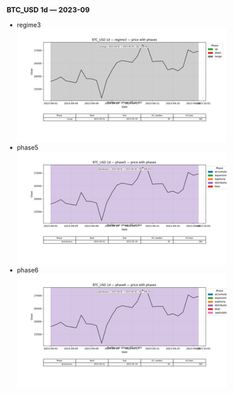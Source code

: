 ### BTC_USD 1d — 2023-09

- regime3
![BTC_USD_1d_regime3_2023-09_phase_price.png](outputs/fourier/phase_monthly/BTC_USD/1d/2023/2023-09/BTC_USD_1d_regime3_2023-09_phase_price.png)
- phase5
![BTC_USD_1d_phase5_2023-09_phase_price.png](outputs/fourier/phase_monthly/BTC_USD/1d/2023/2023-09/BTC_USD_1d_phase5_2023-09_phase_price.png)
- phase6
![BTC_USD_1d_phase6_2023-09_phase_price.png](outputs/fourier/phase_monthly/BTC_USD/1d/2023/2023-09/BTC_USD_1d_phase6_2023-09_phase_price.png)
